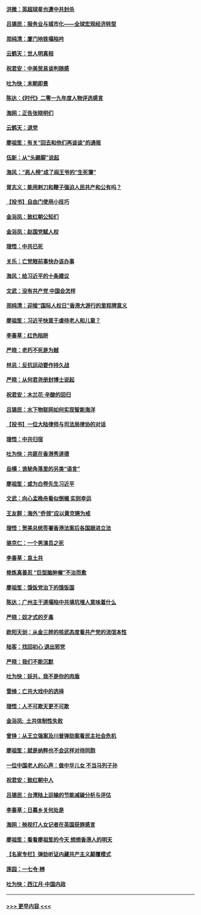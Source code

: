 #### [洪微：英超球星也遭中共封杀](../pages/nsc993/n11727243.md?t=12180701) 
#### [吕锡民：服务业与城市化——全球宏观经济转型](../pages/nsc993/n11725845.md?t=12180701) 
#### [郑纯清：厦门地铁塌陷吟](../pages/nsc993/n11725813.md?t=12180701) 
#### [云鹤天：世人明真相](../pages/nsc993/n11725621.md?t=12180701) 
#### [祝君安：中美贸易谈判随感](../pages/nsc993/n11725609.md?t=12180701) 
#### [吐为快：末朝即景](../pages/nsc993/n11723365.md?t=12180701) 
#### [陈达：《时代》二零一九年度人物评选感言](../pages/nsc993/n11723337.md?t=12180701) 
#### [海网：正告张晓明们](../pages/nsc993/n11723228.md?t=12180701) 
#### [云鹤天：退党](../pages/nsc993/n11723056.md?t=12180701) 
#### [廖祖笙：有关“回去和他们再谈谈”的通报](../pages/nsc993/n11722442.md?t=12180701) 
#### [伍新：从“头踢脚”说起](../pages/nsc993/n11722429.md?t=12180701) 
#### [海风：“恶人榜”成了阎王爷的“生死簿”](../pages/nsc993/n11722272.md?t=12180701) 
#### [胥志义：能用剌刀和鞭子强迫人民共产和公有吗？](../pages/nsc993/n11720569.md?t=12180701) 
#### [【投书】自由门使用小技巧](../pages/nsc993/n11720180.md?t=12180701) 
#### [金浴凤：致红朝公知们](../pages/nsc993/n11720563.md?t=12180701) 
#### [金浴凤：赵国党赋人权](../pages/nsc993/n11720533.md?t=12180701) 
#### [理悟：中共已死](../pages/nsc993/n11720233.md?t=12180701) 
#### [关乐：亡党眼前事快办该办事](../pages/nsc993/n11719160.md?t=12180701) 
#### [海风：给习近平的十条建议](../pages/nsc993/n11717616.md?t=12180701) 
#### [文武：没有共产党 中国会怎样](../pages/nsc993/n11717584.md?t=12180701) 
#### [郑纯清：迎接“国际人权日”香港大游行的里程牌意义](../pages/nsc993/n11717417.md?t=12180701) 
#### [廖祖笙：习近平快意于虐待老人和儿童？](../pages/nsc993/n11715313.md?t=12180701) 
#### [李春草：红色陷阱](../pages/nsc993/n11715029.md?t=12180701) 
#### [严晓：老朽不死是为贼](../pages/nsc993/n11712910.md?t=12180701) 
#### [林忌：反抗运动要作持久战](../pages/nsc993/n11712623.md?t=12180701) 
#### [严晓：从何君尧册封博士说起](../pages/nsc993/n11712465.md?t=12180701) 
#### [祝君安：木兰花·辛酸的回归](../pages/nsc993/n11712381.md?t=12180701) 
#### [吕锡民：水下物联网如何实现智能海洋](../pages/nsc993/n11711158.md?t=12180701) 
#### [【投书】一位大陆律师与司法局律协的对话](../pages/nsc993/n11709675.md?t=12180701) 
#### [理悟：中共归宿](../pages/nsc993/n11710059.md?t=12180701) 
#### [吐为快：共匪在香港秀道德](../pages/nsc993/n11709979.md?t=12180701) 
#### [岳横：诡秘角落里的另类“语言”](../pages/nsc993/n11709792.md?t=12180701) 
#### [廖祖笙：或为白卷先生习近平](../pages/nsc993/n11708330.md?t=12180701) 
#### [文武：向心孟晚舟看似倒楣 实则幸运](../pages/nsc993/n11708236.md?t=12180701) 
#### [王友群：海外“侨领”应以黄克锵为戒](../pages/nsc993/n11706176.md?t=12180701) 
#### [理悟：贺美总统签署香港法案后各国跟进立法](../pages/nsc993/n11706853.md?t=12180701) 
#### [骆克仁：一个男演员之死](../pages/nsc993/n11706677.md?t=12180701) 
#### [李春草：哀土共](../pages/nsc993/n11706255.md?t=12180701) 
#### [修炼真善忍 “巨型脑肿瘤”不治而愈](../pages/nsc993/n11705340.md?t=12180701) 
#### [廖祖笙：饿饭党治下的饿饭国](../pages/nsc993/n11705085.md?t=12180701) 
#### [陈达：广州主干道塌陷中共填坑埋人意味着什么](../pages/nsc993/n11705046.md?t=12180701) 
#### [严晓：奴才式的歹毒](../pages/nsc993/n11704826.md?t=12180701) 
#### [欧阳天剑：从金三胖的核武态度看共产党的流氓本性](../pages/nsc993/n11702238.md?t=12180701) 
#### [陆客：找回初心 退出邪党](../pages/nsc993/n11702213.md?t=12180701) 
#### [严晓：我们不能沉默](../pages/nsc993/n11702110.md?t=12180701) 
#### [吐为快：妖共，我不是你的肉盾](../pages/nsc993/n11701366.md?t=12180701) 
#### [雪绮：亡共大戏中的选择](../pages/nsc993/n11699922.md?t=12180701) 
#### [理悟：人不可欺天更不可欺](../pages/nsc993/n11699657.md?t=12180701) 
#### [金浴凤:  土共体制性失败](../pages/nsc993/n11699361.md?t=12180701) 
#### [曾铮：从王立强案及川普弹劾案看民主社会危机](../pages/nsc993/n11699318.md?t=12180701) 
#### [廖祖笙：就是纳粹也不会这样对待同胞](../pages/nsc993/n11697658.md?t=12180701) 
#### [一位中国老人的心声：做中华儿女 不当马列子孙](../pages/nsc993/n11697525.md?t=12180701) 
#### [祝君安：致红朝中人](../pages/nsc993/n11697518.md?t=12180701) 
#### [吕锡民：台湾陆上运输的节能减碳分析与评估](../pages/nsc993/n11694983.md?t=12180701) 
#### [李春草：日暮乡关何处是](../pages/nsc993/n11694805.md?t=12180701) 
#### [海网：殃视打人女记者在英国获罪感言](../pages/nsc993/n11693832.md?t=12180701) 
#### [廖祖笙：看看廖祖笙的今天 想想香港人的明天](../pages/nsc993/n11693707.md?t=12180701) 
#### [【名家专栏】弹劾听证内藏共产主义颠覆模式](../pages/nsc993/n11693563.md?t=12180701) 
#### [莲园：一七令‧辨](../pages/nsc993/n11692558.md?t=12180701) 
#### [吐为快：西江月·中国内政](../pages/nsc993/n11692071.md?t=12180701) 

----
#### [ >>> 更早内容 <<< ](../indexes/nsc993-earlier.md)

